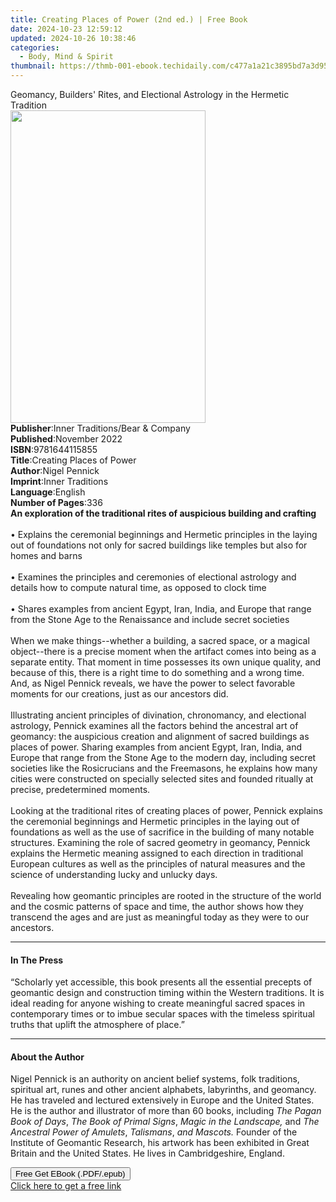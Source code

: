 ```yaml
---
title: Creating Places of Power (2nd ed.) | Free Book
date: 2024-10-23 12:59:12
updated: 2024-10-26 10:38:46
categories:
  - Body, Mind & Spirit
thumbnail: https://thmb-001-ebook.techidaily.com/c477a1a21c3895bd7a3d9508f44bd43f730b363078d5c81c01acddb5a71404f0.jpg
---
```

<main id="book-container">
  <div class="flex flex-col">
    <div class="book-brief flex-1 py-6 px-4 sm:p-6 md:py-10 md:px-8">
      <!-- brief-->
      <div class="book-brief-main">
        Geomancy, Builders' Rites, and Electional Astrology in the Hermetic
        Tradition
      </div>
    </div>
    <div
      class="book-meta-info flex-1 grid gap-4 col-start-1 col-end-3 row-start-1 sm:mb-6 sm:grid-cols-4 lg:gap-6 lg:col-start-2 lg:row-end-6 lg:row-span-6 lg:mb-0"
    >
      <div
        class="book-meta-info-left place-content-center mt-4 p-4 text-sm leading-6 col-start-2 col-span-2 dark:text-slate-400"
      >
        <img
          class="w-full h-500 object-cover rounded-lg sm:h-255 sm:col-span-2 lg:col-span-full"
          src="https://img-001-ebook.techidaily.com/e39c62a058d642b60031048dee9a953726e94e1df1c2e61043b081a60bcd2dda.jpg"
          alt=""
          width="312"
          height="500"
        />
      </div>
      <div
        class="book-meta-info-right mt-2 col-start-1 row-start-2 col-span-3 self-center"
      >
        <!-- meta data  -->
        <div class="flex flex-col px-4 md:px-8">
          <div class="flex-1">
            <strong>Publisher</strong>:<span class="px-2"
              >Inner Traditions/Bear &amp; Company</span
            >
          </div>
          <div class="flex-1">
            <strong>Published</strong>:<span class="px-2">November 2022</span>
          </div>
          <div class="flex-1">
            <strong>ISBN</strong>:<span class="px-2">9781644115855</span>
          </div>
          <div class="flex-1">
            <strong>Title</strong>:<span class="px-2"
              >Creating Places of Power</span
            >
          </div>
          <div class="flex-1">
            <strong>Author</strong>:<span class="px-2">Nigel Pennick</span>
          </div>
          <div class="flex-1">
            <strong>Imprint</strong>:<span class="px-2">Inner Traditions</span>
          </div>
          <div class="flex-1">
            <strong>Language</strong>:<span class="px-2">English</span>
          </div>
          <div class="flex-1">
            <strong>Number of Pages</strong>:<span class="px-2">336</span>
          </div>
        </div>
      </div>
    </div>
    <div class="book-description flex-1 py-6 px-4 sm:p-6 md:py-10 md:px-8">
      <div class="book-description-main">
        <div accordion-content="" id="description">
          <b
            >An exploration of the traditional rites of auspicious building and
            crafting</b
          ><br /><br />• Explains the ceremonial beginnings and Hermetic
          principles in the laying out of foundations not only for sacred
          buildings like temples but also for homes and barns<br /><br />•
          Examines the principles and ceremonies of electional astrology and
          details how to compute natural time, as opposed to clock time<br /><br />•
          Shares examples from ancient Egypt, Iran, India, and Europe that range
          from the Stone Age to the Renaissance and include secret societies<br /><br />When
          we make things--whether a building, a sacred space, or a magical
          object--there is a precise moment when the artifact comes into being
          as a separate entity. That moment in time possesses its own unique
          quality, and because of this, there is a right time to do something
          and a wrong time. And, as Nigel Pennick reveals, we have the power to
          select favorable moments for our creations, just as our ancestors did.
          <br /><br />Illustrating ancient principles of divination,
          chronomancy, and electional astrology, Pennick examines all the
          factors behind the ancestral art of geomancy: the auspicious creation
          and alignment of sacred buildings as places of power. Sharing examples
          from ancient Egypt, Iran, India, and Europe that range from the Stone
          Age to the modern day, including secret societies like the
          Rosicrucians and the Freemasons, he explains how many cities were
          constructed on specially selected sites and founded ritually at
          precise, predetermined moments. <br /><br />Looking at the traditional
          rites of creating places of power, Pennick explains the ceremonial
          beginnings and Hermetic principles in the laying out of foundations as
          well as the use of sacrifice in the building of many notable
          structures. Examining the role of sacred geometry in geomancy, Pennick
          explains the Hermetic meaning assigned to each direction in
          traditional European cultures as well as the principles of natural
          measures and the science of understanding lucky and unlucky days.
          <br /><br />Revealing how geomantic principles are rooted in the
          structure of the world and the cosmic patterns of space and time, the
          author shows how they transcend the ages and are just as meaningful
          today as they were to our ancestors.
        </div>
        <div class="accordion-fader"></div>
      </div>
    </div>
    <div class="book-excerpts flex-1 py-6 px-4 sm:p-6 md:py-10 md:px-8">
      <!-- excerpts-->
      <div class="book-excerpts-main">
        <hr />
        <h4 class="placeholder placeholder-heading">
          <span>In The Press</span>
        </h4>
        <p>
          “Scholarly yet accessible, this book presents all the essential
          precepts of geomantic design and construction timing within the
          Western traditions. It is ideal reading for anyone wishing to create
          meaningful sacred spaces in contemporary times or to imbue secular
          spaces with the timeless spiritual truths that uplift the atmosphere
          of place.”
        </p>
      </div>
    </div>
    <div class="book-about-author flex-1 py-6 px-4 sm:p-6 md:py-10 md:px-8">
      <!-- about author-->
      <div class="book-main-author-main">
        <hr />
        <h4 class="placeholder placeholder-heading">
          <span>About the Author</span>
        </h4>
        <p>
          Nigel Pennick is an authority on ancient belief systems, folk
          traditions, spiritual art, runes and other ancient alphabets,
          labyrinths, and geomancy. He has traveled and lectured extensively in
          Europe and the United States. He is the author and illustrator of more
          than 60 books, including <i>The Pagan Book of Days</i>,
          <i>The Book of Primal Signs</i>, <i>Magic in the Landscape,</i> and
          <i>The Ancestral Power of Amulets</i>, <i>Talismans</i>,<i>
            and Mascots.</i
          >
          Founder of the Institute of Geomantic Research, his artwork has been
          exhibited in Great Britain and the United States. He lives in
          Cambridgeshire, England.
        </p>
      </div>
    </div>
    <div class="book-free-get flex-1 py-6 px-4 sm:p-6 md:py-10 md:px-8">
      <button
        id="btn-free-get"
        class="bg-blue-500 hover:bg-blue-700 text-white font-bold py-2 px-4 rounded"
      >
        Free Get EBook (.PDF/.epub)
      </button>
      <div id="countdown-display" class="px-2 text-lg mt-2"></div>
      <a
        id="free-link"
        class="hidden bg-blue-500 hover:bg-blue-700 text-white font-bold py-2 px-4 rounded"
        href="https://www.ebooks.com/en-us/book/210500818/creating-places-of-power/nigel-pennick/"
        target="_blank"
        >Click here to get a free link</a
      >
    </div>
    <script>
      let countdownTime = 0;
      let countdownInterval = null;
      document
        .getElementById('btn-free-get')
        .addEventListener('click', startCountdown);
      function startCountdown() {
        countdownTime = new Date().getTime() + 60000 * 3;
        countdownInterval = setInterval(updateCountdown, 1000);
        document.getElementById('btn-free-get').disabled = true;
        document
          .getElementById('btn-free-get')
          .classList.add('bg-gray-500', 'cursor-not-allowed');
      }
      function updateCountdown() {
        let currentTime = new Date().getTime();
        let timeLeft = countdownTime - currentTime;
        let secondsLeft = Math.floor(timeLeft / 1000);
        document.getElementById('countdown-display').innerHTML =
          `Remaining time: ${secondsLeft} seconds.`;
        if (secondsLeft <= 0) {
          clearInterval(countdownInterval);
          document.getElementById('btn-free-get').classList.add('hidden');
          document.getElementById('free-link').classList.remove('hidden');
          document.getElementById('countdown-display').innerHTML = '';
        }
      }
    </script>
  </div>
</main>

